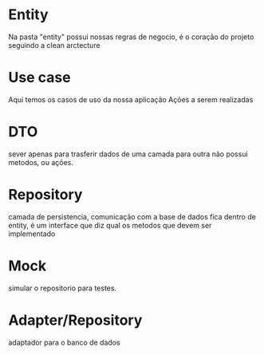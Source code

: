 # Entity
Na pasta "entity" possui nossas regras de negocio, é o coração do projeto seguindo a clean arctecture

# Use case
Aqui temos os casos de uso da nossa aplicação
Ações a serem realizadas

# DTO
sever apenas para trasferir dados de uma camada para outra
não possui metodos, ou ações.

# Repository
camada de persistencia, comunicação com a base de dados
fica dentro de entity, é um interface que diz qual os metodos que
devem ser implementado

# Mock
simular o repositorio para testes.


# Adapter/Repository
adaptador para o banco de dados


